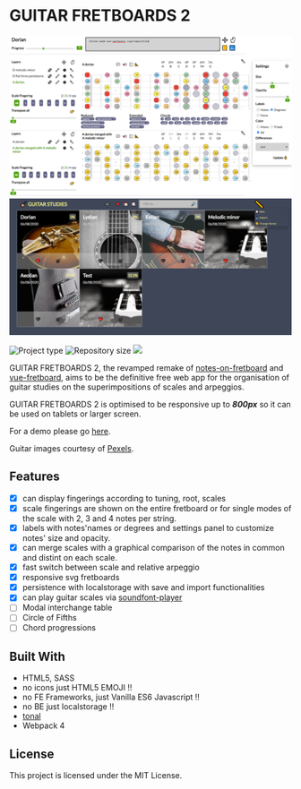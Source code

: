 # GUITAR FRETBOARDS 2

![tastiera](./docs/app.PNG)
![tastiera](./docs/app2.PNG)


![](https://img.shields.io/badge/type-JS_Library-brightgreen.svg "Project type")
![](https://img.shields.io/github/repo-size/LorenzoCorbella74/guitar-fretboards "Repository size")
![](https://img.shields.io/github/package-json/v/LorenzoCorbella74/guitar-fretboards)

GUITAR FRETBOARDS 2,  the revamped remake of [notes-on-fretboard](https://github.com/LorenzoCorbella74/notes-on-fretboard) and [vue-fretboard](https://github.com/LorenzoCorbella74/vue-fretboard), aims to be the definitive free web app for the organisation of guitar studies on the superimpositions of scales and arpeggios.

GUITAR FRETBOARDS 2 is optimised to be responsive up to ***800px*** so it can be used on tablets or larger screen.

For a demo please go [here](https://laughing-mccarthy-3ab279.netlify.app/). 

Guitar images courtesy of [Pexels](https://www.pexels.com).  

## Features
- [x] can display fingerings according to tuning, root, scales 
- [x] scale fingerings are shown on the entire fretboard or for single modes of the scale with 2, 3 and 4 notes per string.
- [x] labels with notes'names or degrees and settings panel to customize notes' size and opacity.
- [x] can merge scales with a graphical comparison of the notes in common and distint on each scale. 
- [x] fast switch between scale and relative arpeggio
- [x] responsive svg fretboards
- [x] persistence with localstorage with save and import functionalities
- [x] can play guitar scales via [soundfont-player](https://github.com/danigb/soundfont-player)
- [ ] Modal interchange table
- [ ] Circle of Fifths
- [ ] Chord progressions  

## Built With
- HTML5, SASS
- no icons just HTML5 EMOJI !!
- no FE Frameworks, just Vanilla ES6 Javascript !!
- no BE just localstorage !!
- [tonal](https://github.com/danigb/tonal)
- Webpack 4

## License
This project is licensed under the MIT License.
